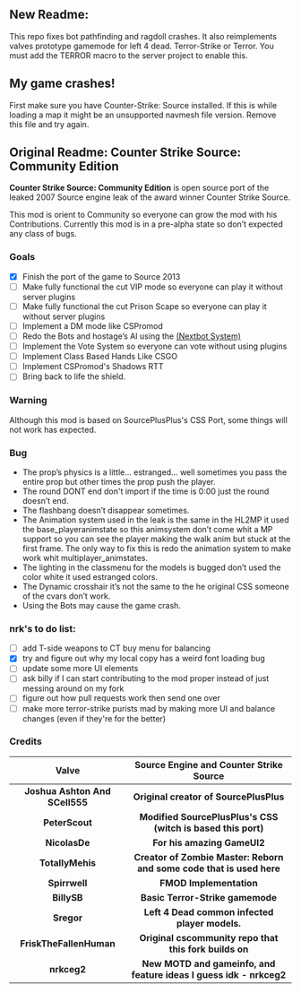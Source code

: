 ## New Readme:
This repo fixes bot pathfinding and ragdoll crashes. It also reimplements valves prototype gamemode for left 4 dead. Terror-Strike or Terror.
You must add the TERROR macro to the server project to enable this.

## My game crashes!
First make sure you have Counter-Strike: Source installed.
If this is while loading a map it might be an unsupported navmesh file version. Remove this file and try again.

## Original Readme: Counter Strike Source: Community Edition

**Counter Strike Source: Community Edition** is open source port of the leaked 2007 Source engine leak of the award winner Counter Strike Source. 

This mod is orient to Community so everyone can grow the mod with his Contributions.
Currently this mod is in a pre-alpha state so don’t expected any class of bugs.

### Goals

- [x] Finish the port of the game to Source 2013
- [ ] Make fully functional the cut VIP mode so everyone can play it without server plugins
- [ ] Make fully functional the cut Prison Scape so everyone can play it without server plugins
- [ ] Implement a DM mode like CSPromod
- [ ] Redo the Bots and hostage’s AI using the [(Nextbot System)](https://developer.valvesoftware.com/wiki/NextBot)
- [ ] Implement the Vote System so everyone can vote without using plugins
- [ ] Implement Class Based Hands Like CSGO
- [ ] Implement CSPromod's Shadows RTT
- [ ] Bring back to life the shield.

### Warning

Although this mod is based on SourcePlusPlus's CSS Port, some things will not work has expected.

### Bug

- The prop’s physics is a little... estranged... well sometimes you pass the entire prop but other times the prop push the player.
- The round DONT end don't import if the time is 0:00 just the round doesn’t end.
- The flashbang doesn’t disappear sometimes.
- The Animation system used in the leak is the same in the HL2MP it used the base_playeranimstate so this animsystem don’t come whit a MP support so you can see the player making the walk anim but stuck at the first frame.
  The only way to fix this is redo the animation system to make work whit multiplayer_animstates.
- The lighting in the classmenu for the models is bugged don’t used the color white it used estranged colors.
- The Dynamic crosshair it’s not the same to the he original CSS someone of the cvars don’t work.
- Using the Bots may cause the game crash. 

### nrk's to do list:
 - [ ] add T-side weapons to CT buy menu for balancing
 - [x] try and figure out why my local copy has a weird font loading bug
 - [ ] update some more UI elements
 - [ ] ask billy if I can start contributing to the mod proper instead of just messing around on my fork
 - [ ] figure out how pull requests work then send one over
 - [ ] make more terror-strike purists mad by making more UI and balance changes (even if they're for the better)

### Credits

|           **Valve**            |           Source Engine and Counter Strike Source            |
| :----------------------------: | :----------------------------------------------------------: |
| **Joshua Ashton And SCell555** |            **Original creator of SourcePlusPlus**            |
|         **PeterScout**         | **Modified SourcePlusPlus's CSS (witch is based this port)** |
|         **NicolasDe**          |                 **For his amazing GameUI2**                  |
|        **TotallyMehis**        | **Creator of Zombie Master: Reborn and some code that is used here** |
|         **Spirrwell**          |                   **FMOD Implementation**                    |
|         **BillySB**          |                   **Basic Terror-Strike gamemode**                    |
|         **Sregor**          |                   **Left 4 Dead common infected player models.**                    |
|   **FriskTheFallenHuman**   |                **Original cscommunity repo that this fork builds on**    |
|         **nrkceg2**         |     **New MOTD and gameinfo, and feature ideas I guess idk - nrkceg2**       |
